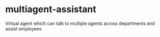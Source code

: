 # multiagent-assistant
Virtual agent which can talk to multiple agents across departments and assist employees
